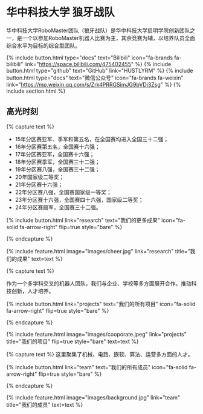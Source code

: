 ---
---

# 华中科技大学 狼牙战队 

华中科技大学RoboMaster团队（狼牙战队）是华中科技大学启明学院创新团队之一，是一个以参加RoboMaster机器人比赛为主，其余竞赛为辅，以培养队员全面综合水平为目标的综合型团队。

{%
  include button.html
  type="docs"
  text="Bilibili"
  icon="fa-brands fa-bilibili"
  link="https://space.bilibili.com/475402455"
%}
{%
  include button.html
  type="github"
  text="GitHub"
  link="HUSTLYRM"
%}
{%
  include button.html
  type="docs"
  text="微信公众号"
  icon="fa-brands fa-weixin"
  link="https://mp.weixin.qq.com/s/Zrk4PRRGSimJG9bVDj3Zsg"
%}
{% include section.html %}

## 高光时刻

{% capture text %}

<ul>
  <li>15年分区赛亚军、季军和第五名，在全国赛均进入全国三十二强；</li>
  <li>16年分区赛第五名，全国赛十六强；</li>
  <li>17年分区赛亚军，全国赛十六强；</li>
  <li>18年分区赛季军，全国赛三十二强；</li>
  <li>19年分区赛八强，全国赛三十二强；</li>
  <li>20年国家级二等奖；</li>
  <li>21年分区赛十六强；</li>
  <li>22年分区赛八强，全国赛国家级一等奖；</li>
  <li>23年分区赛十六强，全国赛四十六强，国家级二等奖；</li>
  <li>24年分区赛殿军，全国赛三十二强。</li>
</ul>
{%
  include button.html
  link="research"
  text="我们的更多成果"
  icon="fa-solid fa-arrow-right"
  flip=true
  style="bare"
%}

{% endcapture %}

{%
  include feature.html
  image="images/cheer.jpg"
  link="research"
  title="我们的成果"
  text=text
%}

{% capture text %}

作为一个多学科交叉的机器人团队，我们与企业、学校等多方面展开合作。推动科技创新，人才培养。

{%
  include button.html
  link="projects"
  text="我们的所有项目"
  icon="fa-solid fa-arrow-right"
  flip=true
  style="bare"
%}

{% endcapture %}

{%
  include feature.html
  image="images/cooporate.jpeg"
  link="projects"
  title="我们的项目"
  flip=true
  style="bare"
  text=text
%}

{% capture text %}
这里聚集了机械、电路、嵌软、算法、运营多方面的人才。

{%
  include button.html
  link="team"
  text="我们的所有成员"
  icon="fa-solid fa-arrow-right"
  flip=true
  style="bare"
%}

{% endcapture %}

{%
  include feature.html
  image="images/background.jpg"
  link="team"
  title="我们的成员"
  text=text
%}
